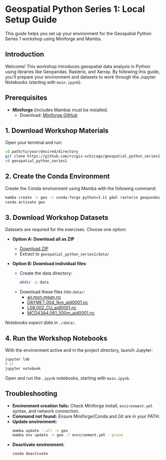 # Geospatial Python Series 1: Local Setup Guide

This guide helps you set up your environment for the Geospatial Python Series 1 workshop using Miniforge and Mamba.

## Introduction

Welcome! This workshop introduces geospatial data analysis in Python using libraries like Geopandas, Rasterio, and Xarray. By following this guide, you'll prepare your environment and datasets to work through the Jupyter Notebooks (starting with `main.ipynb`).

## Prerequisites

- **Miniforge** (includes Mamba) must be installed.
    - Download: [Miniforge GitHub](https://github.com/conda-forge/miniforge)

## 1. Download Workshop Materials

Open your terminal and run:

```bash
cd path/to/your/desired/directory
git clone https://github.com/rccgis-uchicago/geospatial_python_series1.git
cd geospatial_python_series1
```

## 2. Create the Conda Environment

Create the Conda environment using Mamba with the following command:

```bash
mamba create -n geo -c conda-forge python=3.11 gdal rasterio geopandas cartopy xarray netcdf4 h5py matplotlib pandas numpy pyproj geoviews jupyterlab
conda activate geo
```

## 3. Download Workshop Datasets

Datasets are required for the exercises. Choose one option:

- **Option A: Download all as ZIP**
    - [Download ZIP](https://uchicago.box.com/s/mrsy54p9ow78heklcf45eer10d540jb4)
    - Extract to `geospatial_python_series1/data/`

- **Option B: Download individual files**
    - Create the data directory:
        ```bash
        mkdir -p data
        ```
    - Download these files into `data/`:
        - [air.mon.mean.nc](https://uchicago.box.com/shared/static/542ixumdcsheg4dl6oxreteyieb5vezd.nc)
        - [DAYMET.004_1km_aid0001.nc](https://uchicago.box.com/shared/static/oq09g7tgnj13mzvefodcaiy5j14vig3r.nc)
        - [L08.002_CU_aid0001.nc](https://uchicago.box.com/shared/static/41mvm9b0lq1y6y2cu7t3wnxtguhgtrga.nc)
        - [MCD43A4.061_500m_aid0001.nc](https://uchicago.box.com/shared/static/14cxcvetv3l1fytpbnfwh2dl0qwp0rl9.nc)

_Notebooks expect data in `./data/`._

## 4. Run the Workshop Notebooks

With the environment active and in the project directory, launch Jupyter:

```bash
jupyter lab
# or
jupyter notebook
```

Open and run the `.ipynb` notebooks, starting with `main.ipynb`.

## Troubleshooting

- **Environment creation fails:** Check Miniforge install, `environment.yml` syntax, and network connection.
- **Command not found:** Ensure Miniforge/Conda and Git are in your PATH.
- **Update environment:**  
    ```bash
    mamba update --all -n geo
    mamba env update -n geo -f environment.yml --prune
    ```
- **Deactivate environment:**  
    ```bash
    conda deactivate
    ```

